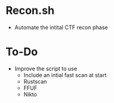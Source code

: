 # Recon.sh
 - Automate the intital CTF recon phase

# To-Do 
 - Improve the script to use 
      - Include an intial fast scan at start
      - Rustscan 
      - FFUF
      - Nikto
      

